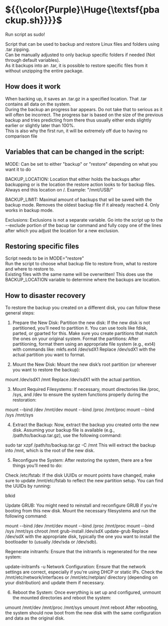 # ${{\color{Purple}\Huge{\textsf{pbackup.sh\}}}}\$

Run script as sudo!

Script that can be used to backup and restore Linux files and folders using .tar zipping. <br />
Can be manually adjusted to only backup specific folders if needed (Not through default variables). <br />
As it backups into an .tar, it is possible to restore specific files from it without unzipping the entire package.

## How does it work

When backing up, it saves an .tar.gz in a specified location. That .tar contains all data on the system.<br />
During the backup an progress bar appears. Do not take that to serious as it will often be incorrect. The progress bar is based on the size of the previous backup and tries predicting from there thus usually either ends slightly earlier or slightly later than 100%.<br />
This is also why the first run, it will be extremely off due to having no comparison file

## Variables that can be changed in the script:

MODE: Can be set to either "backup" or "restore" depending on what you want it to do

BACKUP_LOCATION: Location that either holds the backups after backupping or is the location the restore action looks to for backup files. 
Always end this location on /. Example: "/mnt/USB/"

BACKUP_LIMIT: Maximal amount of backups that wil be saved with the backup mode. Removes the oldest backup file if it already reached 4. Only works in backup mode.

Exclusions: Exclusions is not a separate variable. Go into the script up to the --exclude portion of the bacup tar command and fully copy one of the lines after which you adjust the location for a new exclusion.

## Restoring specific files

Script needs to be in MODE="restore"<br />
Run the script to choose what backup file to restore from, what to restore and where to restore to.<br />
Existing files with the same name will be overwritten!
This does use the BACKUP_LOCATION variable to determine where the backups are location.

## How to disaster recovery

To restore the backup you created on a different disk, you can follow these general steps:

1. Prepare the New Disk:
Partition the new disk: If the new disk is not partitioned, you’ll need to partition it. You can use tools like fdisk, parted, or gparted for this. Make sure you create partitions that match the ones on your original system.
Format the partitions: After partitioning, format them using an appropriate file system (e.g., ext4) with commands like:
mkfs.ext4 /dev/sdX1
Replace /dev/sdX1 with the actual partition you want to format.

2. Mount the New Disk:
Mount the new disk’s root partition (or wherever you want to restore the backup):

mount /dev/sdX1 /mnt
Replace /dev/sdX1 with the actual partition.

3. Mount Required Filesystems:
If necessary, mount directories like /proc, /sys, and /dev to ensure the system functions properly during the restoration:

mount --bind /dev /mnt/dev
mount --bind /proc /mnt/proc
mount --bind /sys /mnt/sys

4. Extract the Backup:
Now, extract the backup you created onto the new disk. Assuming your backup file is available (e.g., /path/to/backup.tar.gz), use the following command:

sudo tar xzpf /path/to/backup.tar.gz -C /mnt
This will extract the backup into /mnt, which is the root of the new disk.

5. Reconfigure the System:
After restoring the system, there are a few things you’ll need to do:

Check /etc/fstab: If the disk UUIDs or mount points have changed, make sure to update /mnt/etc/fstab to reflect the new partition setup. You can find the UUIDs by running:

blkid

Update GRUB: You might need to reinstall and reconfigure GRUB if you're booting from this new disk. Mount the necessary filesystems and run the following command:

mount --bind /dev /mnt/dev
mount --bind /proc /mnt/proc
mount --bind /sys /mnt/sys
chroot /mnt
grub-install /dev/sdX
update-grub
Replace /dev/sdX with the appropriate disk, typically the one you want to install the bootloader to (usually /dev/sda or /dev/sdb).

Regenerate initramfs: Ensure that the initramfs is regenerated for the new system:

update-initramfs -u
Network Configuration: Ensure that the network settings are correct, especially if you're using DHCP or static IPs. Check the /mnt/etc/network/interfaces or /mnt/etc/netplan/ directory (depending on your distribution) and update them if necessary.

6. Reboot the System:
Once everything is set up and configured, unmount the mounted directories and reboot the system:

umount /mnt/dev /mnt/proc /mnt/sys
umount /mnt
reboot
After rebooting, the system should now boot from the new disk with the same configuration and data as the original disk.

